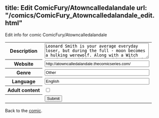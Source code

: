 title: Edit ComicFury/Atowncalledalandale
url: "/comics/ComicFury_Atowncalledalandale_edit.html"
---
Edit info for comic ComicFury/Atowncalledalandale

<form name="comic" action="http://gaepostmail.appspot.com/comic/" method="post">
<table class="comicinfo">
<tr>
<th>Description</th><td><textarea name="description" cols="40" rows="3">Leonard Smith is your average everyday loser, but during the full - moon becomes a hulking werewolf. Along with a Witch named Noa, and his perverted best friend Ron. Len must navigate everyday life and try to be as normal as possible. But that's easier said than done as he's living in the strangest town in the world. And in the town called Alandale, anything is possible.</textarea></td>
</tr>
<tr>
<th>Website</th><td><input type="text" name="url" value="http://atowncalledalandale.thecomicseries.com/" size="40"/></td>
</tr>
<tr>
<th>Genre</th><td><input type="text" name="genre" value="Other" size="40"/></td>
</tr>
<tr>
<th>Language</th><td><input type="text" name="language" value="English" size="40"/></td>
</tr>
<tr>
<th>Adult content</th><td><input type="checkbox" name="adult" value="adult" /></td>
</tr>
<tr>
<th></th><td>
<input type="hidden" name="comic" value="ComicFury_Atowncalledalandale" />
<input type="submit" name="submit" value="Submit" />
</td>
</tr>
</table>
</form>

Back to the [comic](ComicFury_Atowncalledalandale.html).
